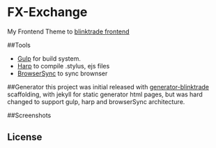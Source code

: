 FX-Exchange
====

My Frontend Theme  to [blinktrade frontend](https://github.com/blinktrade/frontend)

##Tools
* [Gulp](https://github.com/gulpjs/gulp) for build system.
* [Harp](https://github.com/sintaxi/harp) to compile .stylus, ejs files
* [BrowserSync](BrowserSync) to sync brownser


##Generator
this project was initial released with [generator-blinktrade](https://github.com/cesardeazevedo/generator-blinktrade) scaffolding, with jekyll for static generator html pages, but was hard changed to support gulp, harp and browserSync architecture.

##Screenshots


## License
